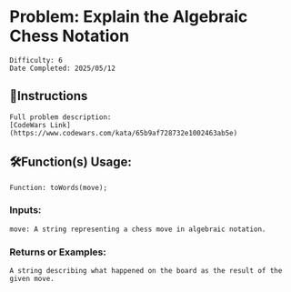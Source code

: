 # Problem: Explain the Algebraic Chess Notation
	Difficulty: 6
	Date Completed: 2025/05/12

## 📜Instructions
	Full problem description:
	[CodeWars Link](https://www.codewars.com/kata/65b9af728732e1002463ab5e)

## 🛠Function(s) Usage:
	Function: toWords(move);

### Inputs:
	move: A string representing a chess move in algebraic notation.

### Returns or Examples:
    A string describing what happened on the board as the result of the given move.
